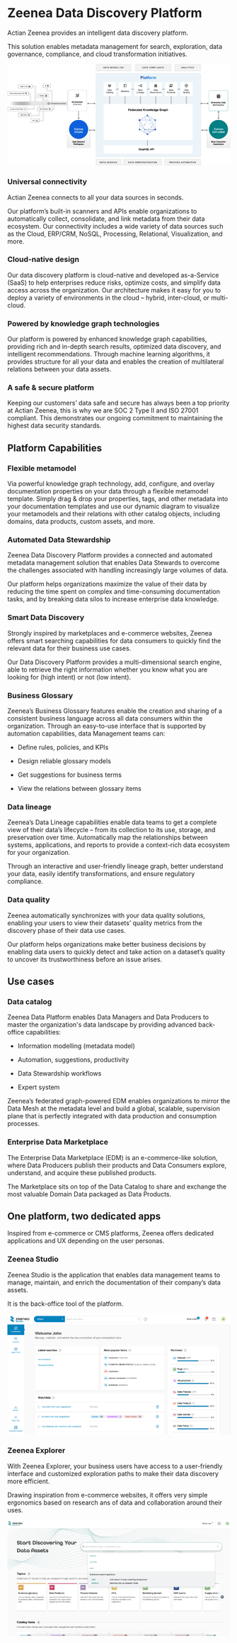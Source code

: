 <!-- #p100003 -->
# Zeenea Data Discovery Platform

<!-- #p100009 -->
Actian Zeenea provides an intelligent data discovery platform.

<!-- #p100015 -->
This solution enables metadata management for search, exploration, data governance, compliance, and cloud transformation initiatives.

<!-- #p100027 -->
![](images/zeenea-intro.1.1.1.png)

<!-- #p100033 -->
### Universal connectivity

<!-- #p100039 -->
Actian Zeenea connects to all your data sources in seconds.

<!-- #p100045 -->
Our platform’s built-in scanners and APIs enable organizations to automatically collect, consolidate, and link metadata from their data ecosystem. Our connectivity includes a wide variety of data sources such as the Cloud, ERP/CRM, NoSQL, Processing, Relational, Visualization, and more.

<!-- #p100051 -->
### Cloud-native design

<!-- #p100057 -->
Our data discovery platform is cloud-native and developed as-a-Service (SaaS) to help enterprises reduce risks, optimize costs, and simplify data access across the organization. Our architecture makes it easy for you to deploy a variety of environments in the cloud – hybrid, inter-cloud, or multi-cloud.

<!-- #p100063 -->
### Powered by knowledge graph technologies

<!-- #p100069 -->
Our platform is powered by enhanced knowledge graph capabilities, providing rich and in-depth search results, optimized data discovery, and intelligent recommendations. Through machine learning algorithms, it provides structure for all your data and enables the creation of multilateral relations between your data assets.

<!-- #p100075 -->
### A safe &amp; secure platform

<!-- #p100081 -->
Keeping our customers’ data safe and secure has always been a top priority at Actian Zeenea, this is why we are SOC 2 Type II and ISO 27001 compliant. This demonstrates our ongoing commitment to maintaining the highest data security standards.

<!-- #p100087 -->
## Platform Capabilities

<!-- #p100093 -->
### Flexible metamodel

<!-- #p100099 -->
Via powerful knowledge graph technology, add, configure, and overlay documentation properties on your data through a flexible metamodel template. Simply drag &amp; drop your properties, tags, and other metadata into your documentation templates and use our dynamic diagram to visualize your metamodels and their relations with other catalog objects, including domains, data products, custom assets, and more.

<!-- #p100105 -->
### Automated Data Stewardship

<!-- #p100111 -->
Zeenea Data Discovery Platform provides a connected and automated metadata management solution that enables Data Stewards to overcome the challenges associated with handling increasingly large volumes of data.

<!-- #p100117 -->
Our platform helps organizations maximize the value of their data by reducing the time spent on complex and time-consuming documentation tasks, and by breaking data silos to increase enterprise data knowledge.

<!-- #p100123 -->
### Smart Data Discovery

<!-- #p100129 -->
Strongly inspired by marketplaces and e-commerce websites, Zeenea offers smart searching capabilities for data consumers to quickly find the relevant data for their business use cases.

<!-- #p100135 -->
Our Data Discovery Platform provides a multi-dimensional search engine, able to retrieve the right information whether you know what you are looking for (high intent) or not (low intent).

<!-- #p100141 -->
### Business Glossary

<!-- #p100147 -->
Zeenea’s Business Glossary features enable the creation and sharing of a consistent business language across all data consumers within the organization. Through an easy-to-use interface that is supported by automation capabilities, data Management teams can:

- <!-- #p100153 -->
  Define rules, policies, and KPIs

- <!-- #p100162 -->
  Design reliable glossary models

- <!-- #p100171 -->
  Get suggestions for business terms

- <!-- #p100180 -->
  View the relations between glossary items

<!-- #p100192 -->
### Data lineage

<!-- #p100198 -->
Zeenea’s Data Lineage capabilities enable data teams to get a complete view of their data’s lifecycle – from its collection to its use, storage, and preservation over time. Automatically map the relationships between systems, applications, and reports to provide a context-rich data ecosystem for your organization.

<!-- #p100204 -->
Through an interactive and user-friendly lineage graph, better understand your data, easily identify transformations, and ensure regulatory compliance.

<!-- #p100210 -->
### Data quality

<!-- #p100216 -->
Zeenea automatically synchronizes with your data quality solutions, enabling your users to view their datasets’ quality metrics from the discovery phase of their data use cases.

<!-- #p100222 -->
Our platform helps organizations make better business decisions by enabling data users to quickly detect and take action on a dataset’s quality to uncover its trustworthiness before an issue arises.

<!-- #p100228 -->
## Use cases

<!-- #p100234 -->
### Data catalog

<!-- #p100240 -->
Zeenea Data Platform enables Data Managers and Data Producers to master the organization's data landscape by providing advanced back-office capabilities:

- <!-- #p100246 -->
  Information modelling (metadata model)

- <!-- #p100255 -->
  Automation, suggestions, productivity

- <!-- #p100264 -->
  Data Stewardship workflows

- <!-- #p100273 -->
  Expert system

<!-- #p100285 -->
Zeenea’s federated graph-powered EDM enables organizations to mirror the Data Mesh at the metadata level and build a global, scalable, supervision plane that is perfectly integrated with data production and consumption processes.

<!-- #p100291 -->
### Enterprise Data Marketplace

<!-- #p100297 -->
The Enterprise Data Marketplace (EDM) is an e-commerce-like solution, where Data Producers publish their products and Data Consumers explore, understand, and acquire these published products.

<!-- #p100303 -->
The Marketplace sits on top of the Data Catalog to share and exchange the most valuable Domain Data packaged as Data Products.

<!-- #p100309 -->
## One platform, two dedicated apps

<!-- #p100315 -->
Inspired from e-commerce or CMS platforms, Zeenea offers dedicated applications and UX depending on the user personas.

<!-- #p100321 -->
### Zeenea Studio

<!-- #p100327 -->
Zeenea Studio is the application that enables data management teams to manage, maintain, and enrich the documentation of their company’s data assets.

<!-- #p100333 -->
It is the back-office tool of the platform.

<!-- #p100345 -->
![](images/zeenea-intro.1.1.2.png)

<!-- #p100351 -->
### Zeenea Explorer

<!-- #p100357 -->
With Zeenea Explorer, your business users have access to a user-friendly interface and customized exploration paths to make their data discovery more efficient.

<!-- #p100363 -->
Drawing inspiration from e-commerce websites, it offers very simple ergonomics based on research ans of data and collaboration around their uses.

<!-- #p100375 -->
![](images/zeenea-intro.1.1.3.png)

